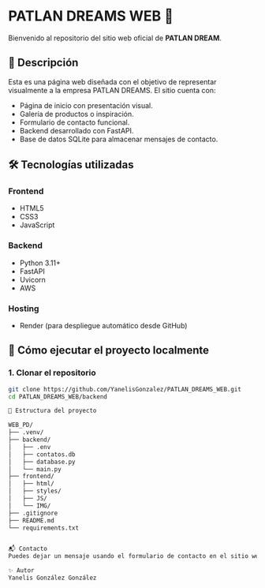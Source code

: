 # PATLAN DREAMS WEB 🌟

Bienvenido al repositorio del sitio web oficial de **PATLAN DREAM**.

## 📌 Descripción

Esta es una página web diseñada con el objetivo de representar visualmente a la empresa PATLAN DREAMS. El sitio cuenta con:

- Página de inicio con presentación visual.
- Galería de productos o inspiración.
- Formulario de contacto funcional.
- Backend desarrollado con FastAPI.
- Base de datos SQLite para almacenar mensajes de contacto.

## 🛠️ Tecnologías utilizadas

### Frontend

- HTML5
- CSS3
- JavaScript

### Backend

- Python 3.11+
- FastAPI
- Uvicorn
- AWS

### Hosting

- Render (para despliegue automático desde GitHub)

## 🚀 Cómo ejecutar el proyecto localmente

### 1. Clonar el repositorio

```bash
git clone https://github.com/YanelisGonzalez/PATLAN_DREAMS_WEB.git
cd PATLAN_DREAMS_WEB/backend

📂 Estructura del proyecto

WEB_PD/
├── .venv/
├── backend/
│   ├── .env
│   ├── contatos.db
│   ├── database.py
│   └── main.py
├── frontend/
│   ├── html/
│   ├── styles/
│   ├── JS/
│   └── IMG/
├── .gitignore
├── README.md
└── requirements.txt


📬 Contacto
Puedes dejar un mensaje usando el formulario de contacto en el sitio web. Los datos se guardarán en una base de datos para su posterior gestión.

✨ Autor
Yanelis González González
